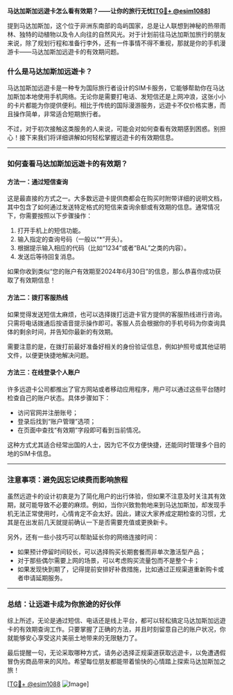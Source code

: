 **马达加斯加远遊卡怎么看有效期？——让你的旅行无忧[[TG💪+ @esim1088](https://t.me/s/esim1088)]**

提到马达加斯加，这个位于非洲东南部的岛屿国家，总是让人联想到神秘的热带雨林、独特的动植物以及令人向往的自然风光。对于计划前往马达加斯加旅行的朋友来说，除了规划行程和准备行李外，还有一件事情不得不重视，那就是你的手机漫游卡——马达加斯加远遊卡的有效期问题。

### 什么是马达加斯加远遊卡？

马达加斯加远遊卡是一种专为国际旅行者设计的SIM卡服务，它能够帮助你在马达加斯加本地使用手机网络。无论你是需要打电话、发短信还是上网冲浪，这张小小的卡片都能为你提供便利。相比于传统的国际漫游服务，远遊卡不仅价格实惠，而且操作简单，非常适合短期旅行者。

不过，对于初次接触这类服务的人来说，可能会对如何查看有效期感到困惑。别担心！接下来我们将详细讲解如何轻松掌握远遊卡的有效期信息。

---

### 如何查看马达加斯加远遊卡的有效期？

#### 方法一：通过短信查询
这是最直接的方式之一。大多数远遊卡提供商都会在购买时附带详细的说明文档，其中包含了如何通过发送特定格式的短信来查询余额或有效期的信息。通常情况下，你需要按照以下步骤操作：

1. 打开手机上的短信功能。
2. 输入指定的查询号码（一般以“*”开头）。
3. 根据提示输入相应的代码（比如“1234”或者“BAL”之类的内容）。
4. 发送后等待回复消息。

如果你收到类似“您的账户有效期至2024年6月30日”的信息，那么恭喜你成功获取了有效期信息！

#### 方法二：拨打客服热线
如果觉得发送短信太麻烦，也可以选择拨打远遊卡官方提供的客服热线进行咨询。只需将电话拨通后按语音提示操作即可。客服人员会根据你的手机号码为你查询具体的剩余时间，并告知你最新的有效期。

需要注意的是，在拨打前最好准备好相关的身份验证信息，例如护照号或其他证明文件，以便更快捷地解决问题。

#### 方法三：在线登录个人账户
许多远遊卡公司都推出了官方网站或者移动应用程序，用户可以通过这些平台随时检查自己的账户状态。具体步骤如下：
- 访问官网并注册账号；
- 登录后找到“账户管理”选项；
- 在页面中查找“有效期”字段即可看到当前情况。

这种方式尤其适合经常出国的人士，因为它不仅方便快捷，还能同时管理多个目的地的SIM卡信息。

---

### 注意事项：避免因忘记续费而影响旅程

虽然远遊卡的设计初衷是为了简化用户的出行体验，但如果不注意及时关注其有效期，就可能导致不必要的麻烦。例如，当你兴致勃勃地来到马达加斯加，却发现手机无法正常使用时，心情肯定不会太好。因此，建议大家养成定期检查的习惯，尤其是在出发前几天就提前确认一下是否需要充值或更换新卡。

另外，还有一些小技巧可以帮助延长你的网络连接时间：
- 如果预计停留时间较长，可以选择购买长期套餐而非单次激活型产品；
- 对于那些偶尔需要上网的场景，可以考虑购买流量包而不是整个卡；
- 如果发现快到期了，记得提前安排好补救措施，比如通过正规渠道重新购卡或者申请延期服务。

---

### 总结：让远遊卡成为你旅途的好伙伴

综上所述，无论是通过短信、电话还是线上平台，都可以轻松搞定马达加斯加远遊卡的有效期查询工作。只要掌握了正确的方法，并且时刻留意自己的账户状况，你就能够安心享受这片美丽土地带来的无限魅力了。

最后提醒一句，无论采取哪种方式，请务必选择正规渠道获取远遊卡，以免遭遇假冒伪劣商品带来的风险。希望每位朋友都能带着愉快的心情踏上探索马达加斯加之旅！

[[TG💪+ @esim1088](https://t.me/s/esim1088) ![Image](https://i.postimg.cc/4NQfJmqS/Snipaste-2025-05-13-00-14-12.png)]
